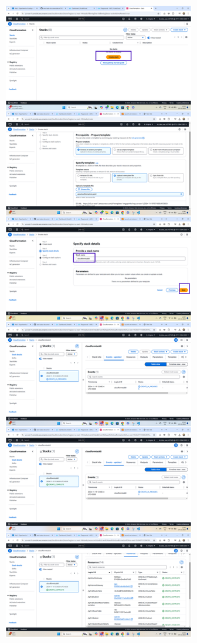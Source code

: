 ![](images/cf1.png)
![](images/cf2.png)
![](images/cf3.png)
![](images/cf4.png)
![](images/cf5.png)
![](images/cf6.png)